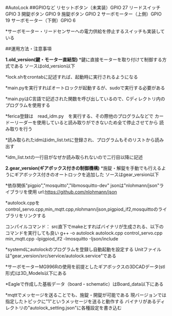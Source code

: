 #AutoLock
##GPIOなど
リセットボタン（未実装）GPIO 27
リードスイッチGPIO 3
開錠ボタン GPIO 9
施錠ボタン GPIO 2
サーボモーター（上側）GPIO 19
サーボモーター（下側）GPIO 6

*サーボモーター・リードセンサーへの電力供給を停止するスイッチも実装している

##運用方法・注意事項

**1.old_version(鍵・モーター直結型)**
*鍵に直接モーターを取り付けて制御する方式である
ソースはold_version以下

*lock.shをcrontabに記述すれば、起動時に実行されるようになる

*main.pyを実行すればオートロックが起動するが、sudoで実行する必要がある

*main.pyはC言語で記述された関数を呼び出しているので、Cディレクトリ内のプログラムを使用する

*ferica登録は　read_idm.py　を実行する、その際他のプログラムなどで
カードーリーダーを使用していると読み取りができないため全て停止させてから
読み取りを行う

*読み取られたidmはidm_list.txtに登録され、プログラムもそのリストから読み出す

*idm_list.txtの一行目がなぜか読み取られないので二行目以降に記述

**2.gear_version(ギアボックス付きの制御機構)**
*施錠・解錠を手動でも行えるようにギアボックス付きのオートロックを追加した
ソースはgear_version以下

*依存関係"pigpio","mosquitto","libmosquitto-dev"
jsonは"nlohmann/json"ライブラリを使用 url:https://github.com/nlohmann/json

*autolock.cppをcontrol_servo.cpp,min_mqtt.cpp,nlohmann/json,pigpiod_if2,mosquittoのライブラリをリンクする

コンパイルコマンド：
src直下でmakeとすればバイナリが生成される、以下のコマンドを実行しても良い
g++ -o autolock autolock.cpp control_servo.cpp min_mqtt.cpp -lpigpiod_if2 -lmosquitto -Ijson/include

*systemdにautolockのプログラムを登録し自動起動を設定する
Unitファイルは"gear_version/src/service/autolock.service"である

*サーボモーターMG996Rの使用を前提としたギアボックスの3DCADデータ(stl形式)は3D_Models以下にある

*Eagleで作成した基板データ（board・schematic）はBoard_data以下にある

*mqttでメッセージを送ることでも、施錠・開錠が可能である
現バージョンでは指定したトピックに"1"というメッセージを送ると動作する
バイナリがあるディレクトリの"autolock_setting.json"に各種設定を書き込む
